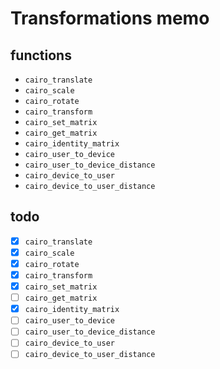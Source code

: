 Transformations memo
====================

functions
---------

* `cairo_translate`
* `cairo_scale`
* `cairo_rotate`
* `cairo_transform`
* `cairo_set_matrix`
* `cairo_get_matrix`
* `cairo_identity_matrix`
* `cairo_user_to_device`
* `cairo_user_to_device_distance`
* `cairo_device_to_user`
* `cairo_device_to_user_distance`

todo
----

* [x] `cairo_translate`
* [x] `cairo_scale`
* [x] `cairo_rotate`
* [x] `cairo_transform`
* [x] `cairo_set_matrix`
* [ ] `cairo_get_matrix`
* [x] `cairo_identity_matrix`
* [ ] `cairo_user_to_device`
* [ ] `cairo_user_to_device_distance`
* [ ] `cairo_device_to_user`
* [ ] `cairo_device_to_user_distance`
